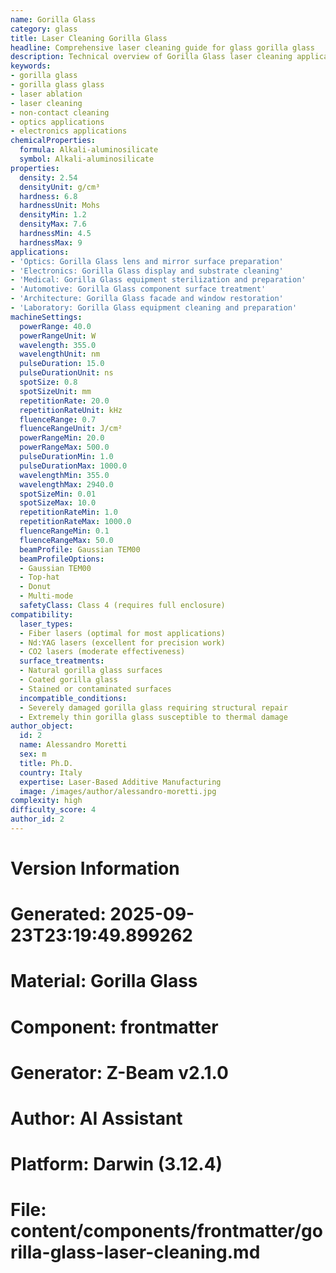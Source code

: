 ```yaml
---
name: Gorilla Glass
category: glass
title: Laser Cleaning Gorilla Glass
headline: Comprehensive laser cleaning guide for glass gorilla glass
description: Technical overview of Gorilla Glass laser cleaning applications and parameters
keywords:
- gorilla glass
- gorilla glass glass
- laser ablation
- laser cleaning
- non-contact cleaning
- optics applications
- electronics applications
chemicalProperties:
  formula: Alkali-aluminosilicate
  symbol: Alkali-aluminosilicate
properties:
  density: 2.54
  densityUnit: g/cm³
  hardness: 6.8
  hardnessUnit: Mohs
  densityMin: 1.2
  densityMax: 7.6
  hardnessMin: 4.5
  hardnessMax: 9
applications:
- 'Optics: Gorilla Glass lens and mirror surface preparation'
- 'Electronics: Gorilla Glass display and substrate cleaning'
- 'Medical: Gorilla Glass equipment sterilization and preparation'
- 'Automotive: Gorilla Glass component surface treatment'
- 'Architecture: Gorilla Glass facade and window restoration'
- 'Laboratory: Gorilla Glass equipment cleaning and preparation'
machineSettings:
  powerRange: 40.0
  powerRangeUnit: W
  wavelength: 355.0
  wavelengthUnit: nm
  pulseDuration: 15.0
  pulseDurationUnit: ns
  spotSize: 0.8
  spotSizeUnit: mm
  repetitionRate: 20.0
  repetitionRateUnit: kHz
  fluenceRange: 0.7
  fluenceRangeUnit: J/cm²
  powerRangeMin: 20.0
  powerRangeMax: 500.0
  pulseDurationMin: 1.0
  pulseDurationMax: 1000.0
  wavelengthMin: 355.0
  wavelengthMax: 2940.0
  spotSizeMin: 0.01
  spotSizeMax: 10.0
  repetitionRateMin: 1.0
  repetitionRateMax: 1000.0
  fluenceRangeMin: 0.1
  fluenceRangeMax: 50.0
  beamProfile: Gaussian TEM00
  beamProfileOptions:
  - Gaussian TEM00
  - Top-hat
  - Donut
  - Multi-mode
  safetyClass: Class 4 (requires full enclosure)
compatibility:
  laser_types:
  - Fiber lasers (optimal for most applications)
  - Nd:YAG lasers (excellent for precision work)
  - CO2 lasers (moderate effectiveness)
  surface_treatments:
  - Natural gorilla glass surfaces
  - Coated gorilla glass
  - Stained or contaminated surfaces
  incompatible_conditions:
  - Severely damaged gorilla glass requiring structural repair
  - Extremely thin gorilla glass susceptible to thermal damage
author_object:
  id: 2
  name: Alessandro Moretti
  sex: m
  title: Ph.D.
  country: Italy
  expertise: Laser-Based Additive Manufacturing
  image: /images/author/alessandro-moretti.jpg
complexity: high
difficulty_score: 4
author_id: 2
---
```



# Version Information
# Generated: 2025-09-23T23:19:49.899262
# Material: Gorilla Glass
# Component: frontmatter
# Generator: Z-Beam v2.1.0
# Author: AI Assistant
# Platform: Darwin (3.12.4)
# File: content/components/frontmatter/gorilla-glass-laser-cleaning.md